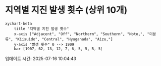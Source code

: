 # 지역별 지진 발생 횟수 (상위 10개)

```mermaid
xychart-beta
    title "지역별 지진 발생 횟수"
    x-axis ["Adjacent", "Off", "Northern", "Southern", "Noto,", "미분류", "Kiisuido", "Central", "Hyuganada", "Aizu,"]
    y-axis "발생 횟수" 0 --> 1909
    bar [1907, 62, 13, 12, 7, 6, 5, 5, 5, 5]
```

업데이트 시간: 2025-07-16 10:04:43
